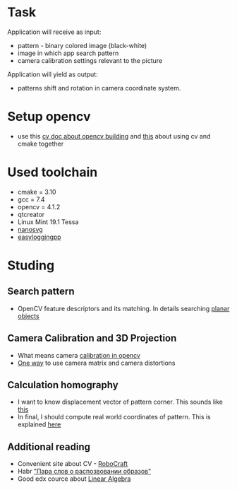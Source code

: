 # Task
Application will receive as input:
* pattern - binary colored image (black-white)
* image in which app search pattern
* camera calibration settings relevant to the picture

Application will yield as output:
* patterns shift and rotation in camera coordinate system.

# Setup opencv
* use this [cv doc about opencv building](https://docs.opencv.org/trunk/d7/d9f/tutorial_linux_install.html) and [this](https://docs.opencv.org/trunk/db/df5/tutorial_linux_gcc_cmake.html) about using cv and cmake together

# Used toolchain
* cmake = 3.10
* gcc = 7.4
* opencv = 4.1.2
* qtcreator
* Linux Mint 19.1 Tessa
* [nanosvg](https://github.com/memononen/nanosvg)
* [easyloggingpp](https://github.com/zuhd-org/easyloggingpp)

# Studing
## Search pattern
* OpenCV feature descriptors and its matching. In details searching [planar objects](https://docs.opencv.org/trunk/dd/dd4/tutorial_detection_of_planar_objects.html)

## Camera Calibration and 3D Projection
* What means camera [calibration in opencv](https://docs.opencv.org/3.3.0/dc/dbb/tutorial_py_calibration.html)
* [One way](https://docs.opencv.org/3.3.0/d7/d53/tutorial_py_pose.html) to use camera matrix and camera distortions

## Calculation homography
* I want to know displacement vector of pattern corner. This sounds like [this](https://docs.opencv.org/trunk/d9/dab/tutorial_homography.html) 
* In final, I should compute real world coordinates of pattern. This is explained [here](https://www.fdxlabs.com/calculate-x-y-z-real-world-coordinates-from-a-single-camera-using-opencv/)

## Additional reading
* Convenient site about CV - [RoboCraft](https://docs.opencv.org/trunk/d9/dab/tutorial_homography.html)
* Habr ["Пара слов о распозвовании образов"](https://habr.com/en/post/208090/)
* Good edx cource about [Linear Algebra](https://www.edx.org/course/linear-algebra-foundations-to-frontiers-2)

